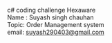 c# coding challenge Hexaware
<br/>
Name : Suyash singh chauhan
<br/>
Topic: Order Management system
<br/>
email: suyash290403@gmail.com
<br/>
